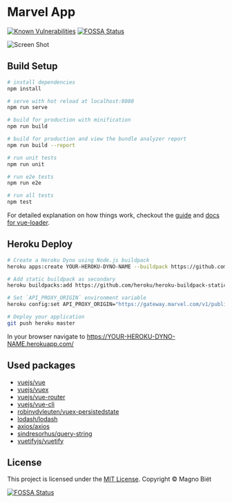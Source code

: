 # Marvel App


[![Known Vulnerabilities](https://snyk.io/test/github/magnobiet/marvel-app:package.json/badge.svg?targetFile=package.json)](https://snyk.io/test/github/magnobiet/marvel-app:package.json?targetFile=package.json)
[![FOSSA Status](https://app.fossa.io/api/projects/git%2Bgithub.com%2Fmagnobiet%2Fmarvel-app.svg?type=shield)](https://app.fossa.io/projects/git%2Bgithub.com%2Fmagnobiet%2Fmarvel-app?ref=badge_shield)

![Screen Shot](screen-shot.png)

## Build Setup

``` bash
# install dependencies
npm install

# serve with hot reload at localhost:8080
npm run serve

# build for production with minification
npm run build

# build for production and view the bundle analyzer report
npm run build --report

# run unit tests
npm run unit

# run e2e tests
npm run e2e

# run all tests
npm test
```

For detailed explanation on how things work, checkout the [guide](http://vuejs-templates.github.io/webpack/) and [docs for vue-loader](http://vuejs.github.io/vue-loader).

## Heroku Deploy

```bash
# Create a Heroku Dyno using Node.js buildpack
heroku apps:create YOUR-HEROKU-DYNO-NAME --buildpack https://github.com/heroku/heroku-buildpack-nodejs

# Add static buildpack as secondary
heroku buildpacks:add https://github.com/heroku/heroku-buildpack-static --index 2

# Set `API_PROXY_ORIGIN` environment variable
heroku config:set API_PROXY_ORIGIN="https://gateway.marvel.com/v1/public/"

# Deploy your application
git push heroku master
```

In your browser navigate to https://YOUR-HEROKU-DYNO-NAME.herokuapp.com/

## Used packages

- [vuejs/vue](https://github.com/vuejs/vue)
- [vuejs/vuex](https://github.com/vuejs/vuex)
- [vuejs/vue-router](https://github.com/vuejs/vue-router)
- [vuejs/vue-cli](https://github.com/vuejs/vue-cli)
- [robinvdvleuten/vuex-persistedstate](https://github.com/robinvdvleuten/vuex-persistedstate)
- [lodash/lodash](https://github.com/lodash/lodash)
- [axios/axios](https://github.com/axios/axios)
- [sindresorhus/query-string](https://github.com/sindresorhus/query-string)
- [vuetifyjs/vuetify](https://github.com/vuetifyjs/vuetify)

## License

This project is licensed under the [MIT License](https://magno.mit-license.org/2018). Copyright © Magno Biét


[![FOSSA Status](https://app.fossa.io/api/projects/git%2Bgithub.com%2Fmagnobiet%2Fmarvel-app.svg?type=large)](https://app.fossa.io/projects/git%2Bgithub.com%2Fmagnobiet%2Fmarvel-app?ref=badge_large)